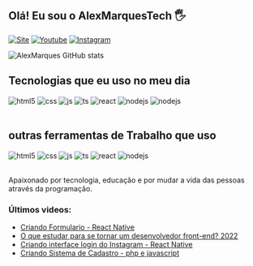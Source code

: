 ## Olá! Eu sou o AlexMarquesTech 🖐️

[![Site](https://img.shields.io/website?label=Alexmarquestech.com&style=for-the-badge&url=https://alexmarquestech.com.br/)](https://alexmarquestech.com.br)
[![Youtube](https://img.shields.io/badge/YouTube-FF0000?style=for-the-badge&logo=youtube&logoColor=white)](https://www.youtube.com/c/AlexMarquesTech)
[![Instagram](https://img.shields.io/badge/Instagram-E4405F?style=for-the-badge&logo=instagram&logoColor=white)](https://instagram.com/alexmarquestech)


![AlexMarques GitHub stats](https://github-readme-stats.vercel.app/api?username=AlexMasrquesTech&show_icons=true&theme=dracula&count_private=true)

## Tecnologias que eu uso no meu dia

<div style="display: inline_block">
  <img align="center" alt="html5" src="https://img.shields.io/badge/HTML5-E34F26?style=for-the-badge&logo=html5&logoColor=white" />
  <img align="center" alt="css" src="https://img.shields.io/badge/CSS3-1572B6?style=for-the-badge&logo=css3&logoColor=white" />
  <img align="center" alt="js" src="https://img.shields.io/badge/JavaScript-F7DF1E?style=for-the-badge&logo=javascript&logoColor=black" />
  <img align="center" alt="ts" src="https://img.shields.io/badge/TypeScript-007ACC?style=for-the-badge&logo=typescript&logoColor=white" />
  <img align="center" alt="react" src="https://img.shields.io/badge/React-20232A?style=for-the-badge&logo=react&logoColor=61DAFB" />
  <img align="center" alt="nodejs" src="https://img.shields.io/badge/Node.js-43853D?style=for-the-badge&logo=node.js&logoColor=white" />
    <img align="center" alt="nodejs" src="https://img.shields.io/badge/PHP-777BB4?style=for-the-badge&logo=php&logoColor=white" />
</div><br/>

## outras ferramentas de Trabalho que uso

<div style="display: inline_block">
  <img align="center" alt="html5" src="https://img.shields.io/badge/Google_Cloud-4285F4?style=for-the-badge&logo=google-cloud&logoColor=white" />
  <img align="center" alt="css" src="https://img.shields.io/badge/Microsoft_Excel-217346?style=for-the-badge&logo=microsoft-excel&logoColor=white" />
  <img align="center" alt="js" src="https://img.shields.io/badge/Amazon_AWS-FF9900?style=for-the-badge&logo=amazonaws&logoColor=white" />
  <img align="center" alt="ts" src="https://img.shields.io/badge/MySQL-005C84?style=for-the-badge&logo=mysql&logoColor=white" />
  <img align="center" alt="react" src="https://img.shields.io/badge/SQLite-07405E?style=for-the-badge&logo=sqlite&logoColor=white" />
  <img align="center" alt="nodejs" src="https://aleen42.github.io/badges/src/dreamweaver.svg" />

</div><br/>

Apaixonado por tecnologia, educação e por mudar a vida das pessoas através da programação.

### Últimos videos:
- [Criando Formulario - React Native](https://youtu.be/)<br/>
- [O que estudar para se tornar um desenvolvedor front-end? 2022](https://youtu.be/)<br/>
- [Criando interface login do Instagram - React Native](https://youtu.be/)<br/>
- [Criando Sistema de Cadastro - php e javascript](https://youtu.be/)<br/>

####

